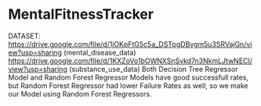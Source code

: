 # MentalFitnessTracker
DATASET: 
https://drive.google.com/file/d/1jOKpFtG5c5a_DSTpgDBvgm5u3SRVajGn/view?usp=sharing (mental_disease_data) https://drive.google.com/file/d/1KXZoVo1bOWNXSnSvkd7n3NkmLJtwNECI/view?usp=sharing (substance_use_data)
Both Decision Tree Regressor Model and Random Forest Regressor Models have good successfull rates, but Random Forest Regressor had lower Failure Rates as well, so we make our Model using Random Forest Regressors. 
